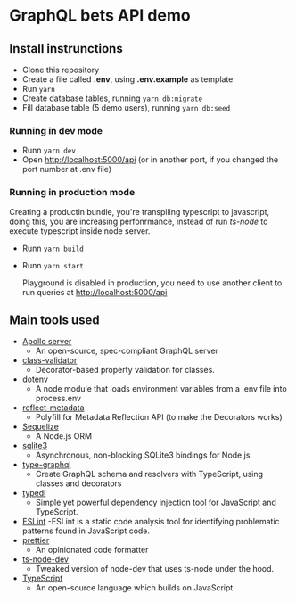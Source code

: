 # GraphQL bets API demo

## Install instrunctions

-   Clone this repository
-   Create a file called **.env**, using **.env.example** as template
-   Run `yarn`
-   Create database tables, running `yarn db:migrate`
-   Fill database table (5 demo users), running `yarn db:seed`

### Running in dev mode

-   Runn `yarn dev`
-   Open [http://localhost:5000/api](http://localhost:5000/api) (or in another port, if you changed the port number at .env file)

### Running in production mode

Creating a productin bundle, you're transpiling typescript to javascript, doing this, you are increasing perfonrmance, instead of run _ts-node_ to execute typescript inside node server.

-   Runn `yarn build`
-   Runn `yarn start`

    Playground is disabled in production, you need to use another client to run queries at [http://localhost:5000/api](http://localhost:5000/api)

## Main tools used

-   [Apollo server](https://www.apollographql.com/docs/apollo-server/)
    -   An open-source, spec-compliant GraphQL server
-   [class-validator](https://github.com/typestack/class-validator)
    -   Decorator-based property validation for classes.
-   [dotenv](https://www.npmjs.com/package/dotenv)
    -   A node module that loads environment variables from a .env file into process.env
-   [reflect-metadata](https://www.npmjs.com/package/reflect-metadata)
    -   Polyfill for Metadata Reflection API (to make the Decorators works)
-   [Sequelize](https://sequelize.org/)
    -   A Node.js ORM
-   [sqlite3](http://npmjs.com/sqlite3)
    -   Asynchronous, non-blocking SQLite3 bindings for Node.js
-   [type-graphql](https://typegraphql.com/)
    -   Create GraphQL schema and resolvers with TypeScript, using classes and decorators
-   [typedi](https://github.com/typestack/typedi)
    -   Simple yet powerful dependency injection tool for JavaScript and TypeScript.
-   [ESLint](https://eslint.org/)
    -ESLint is a static code analysis tool for identifying problematic patterns found in JavaScript code.
-   [prettier](https://prettier.io/)
    -   An opinionated code formatter
-   [ts-node-dev](https://www.npmjs.com/package/ts-node-dev)
    -   Tweaked version of node-dev that uses ts-node under the hood.
-   [TypeScript](https://www.typescriptlang.org/)
    -   An open-source language which builds on JavaScript
